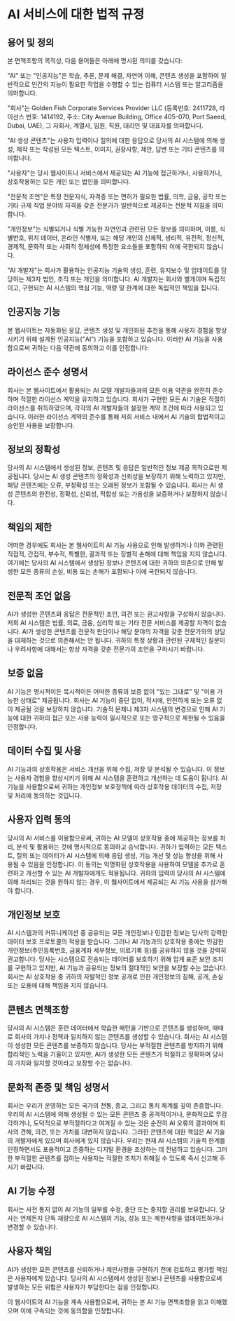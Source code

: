# AI 서비스에 대한 법적 규정

## 용어 및 정의

본 면책조항의 목적상, 다음 용어들은 아래에 명시된 의미를 갖습니다:

"AI" 또는 "인공지능"은 학습, 추론, 문제 해결, 자연어 이해, 콘텐츠 생성을 포함하여 일반적으로 인간의 지능이 필요한 작업을 수행할 수 있는 컴퓨터 시스템 또는 알고리즘을 의미합니다.

"회사"는 Golden Fish Corporate Services Provider LLC (등록번호: 2411728, 라이선스 번호: 1414192, 주소: City Avenue Building, Office 405-070, Port Saeed, Dubai, UAE), 그 자회사, 계열사, 임원, 직원, 대리인 및 대표자를 의미합니다.

"AI 생성 콘텐츠"는 사용자 입력이나 질의에 대한 응답으로 당사의 AI 시스템에 의해 생성, 제작 또는 작성된 모든 텍스트, 이미지, 권장사항, 제안, 답변 또는 기타 콘텐츠를 의미합니다.

"사용자"는 당사 웹사이트나 서비스에서 제공되는 AI 기능에 접근하거나, 사용하거나, 상호작용하는 모든 개인 또는 법인을 의미합니다.

"전문적 조언"은 특정 전문지식, 자격증 또는 면허가 필요한 법률, 의학, 금융, 공학 또는 기타 규제 직업 분야의 자격을 갖춘 전문가가 일반적으로 제공하는 전문적 지침을 의미합니다.

"개인정보"는 식별되거나 식별 가능한 자연인과 관련된 모든 정보를 의미하며, 이름, 식별번호, 위치 데이터, 온라인 식별자, 또는 해당 개인의 신체적, 생리적, 유전적, 정신적, 경제적, 문화적 또는 사회적 정체성에 특정한 요소들을 포함하되 이에 국한되지 않습니다.

"AI 개발자"는 회사가 활용하는 인공지능 기술의 생성, 훈련, 유지보수 및 업데이트를 담당하는 제3자 법인, 조직 또는 개인을 의미합니다. AI 개발자는 회사와 별개이며 독립적이고, 구현되는 AI 시스템의 핵심 기능, 역량 및 한계에 대한 독립적인 책임을 집니다.

## 인공지능 기능

본 웹사이트는 자동화된 응답, 콘텐츠 생성 및 개인화된 추천을 통해 사용자 경험을 향상시키기 위해 설계된 인공지능("AI") 기능을 포함하고 있습니다. 이러한 AI 기능을 사용함으로써 귀하는 다음 약관에 동의하고 이를 인정합니다:

## 라이선스 준수 성명서

회사는 본 웹사이트에서 활용되는 AI 모델 개발자들과의 모든 이용 약관을 완전히 준수하며 적절한 라이선스 계약을 유지하고 있습니다. 회사가 구현한 모든 AI 기술은 적절히 라이선스를 취득하였으며, 각각의 AI 개발자들이 설정한 계약 조건에 따라 사용되고 있습니다. 이러한 라이선스 계약의 준수를 통해 저희 서비스 내에서 AI 기술의 합법적이고 승인된 사용을 보장합니다.

## 정보의 정확성

당사의 AI 시스템에서 생성된 정보, 콘텐츠 및 응답은 일반적인 정보 제공 목적으로만 제공됩니다. 당사는 AI 생성 콘텐츠의 정확성과 신뢰성을 보장하기 위해 노력하고 있지만, 해당 콘텐츠에는 오류, 부정확성 또는 오래된 정보가 포함될 수 있습니다. 회사는 AI 생성 콘텐츠의 완전성, 정확성, 신뢰성, 적합성 또는 가용성을 보증하거나 보장하지 않습니다.

## 책임의 제한

어떠한 경우에도 회사는 본 웹사이트의 AI 기능 사용으로 인해 발생하거나 이와 관련된 직접적, 간접적, 부수적, 특별한, 결과적 또는 징벌적 손해에 대해 책임을 지지 않습니다. 여기에는 당사의 AI 시스템에서 생성된 정보나 콘텐츠에 대한 귀하의 의존으로 인해 발생한 모든 종류의 손실, 비용 또는 손해가 포함되나 이에 국한되지 않습니다.

## 전문적 조언 없음

AI가 생성한 콘텐츠와 응답은 전문적인 조언, 의견 또는 권고사항을 구성하지 않습니다. 저희 AI 시스템은 법률, 의료, 금융, 심리학 또는 기타 전문 서비스를 제공할 자격이 없습니다. AI가 생성한 콘텐츠를 전문적 판단이나 해당 분야의 자격을 갖춘 전문가와의 상담을 대체하는 것으로 의존해서는 안 됩니다. 귀하의 특정 상황과 관련된 구체적인 질문이나 우려사항에 대해서는 항상 자격을 갖춘 전문가의 조언을 구하시기 바랍니다.

## 보증 없음

AI 기능은 명시적이든 묵시적이든 어떠한 종류의 보증 없이 "있는 그대로" 및 "이용 가능한 상태로" 제공됩니다. 회사는 AI 기능이 중단 없이, 적시에, 안전하게 또는 오류 없이 제공될 것을 보장하지 않습니다. 기술적 문제나 제3자 시스템의 변경으로 인해 AI 기능에 대한 귀하의 접근 또는 사용 능력이 일시적으로 또는 영구적으로 제한될 수 있음을 인정합니다.

## 데이터 수집 및 사용

AI 기능과의 상호작용은 서비스 개선을 위해 수집, 저장 및 분석될 수 있습니다. 이 정보는 사용자 경험을 향상시키기 위해 AI 시스템을 훈련하고 개선하는 데 도움이 됩니다. AI 기능을 사용함으로써 귀하는 개인정보 보호정책에 따라 상호작용 데이터의 수집, 저장 및 처리에 동의하는 것입니다.

## 사용자 입력 동의

당사의 AI 서비스를 이용함으로써, 귀하는 AI 모델이 상호작용 중에 제공하는 정보를 처리, 분석 및 활용하는 것에 명시적으로 동의하고 승낙합니다. 귀하가 입력하는 모든 텍스트, 질의 또는 데이터가 AI 시스템에 의해 응답 생성, 기능 개선 및 성능 향상을 위해 사용될 수 있음을 인정합니다. 이 동의는 익명화된 상호작용을 사용하여 모델을 추가로 훈련하고 개선할 수 있는 AI 개발자에게도 적용됩니다. 귀하의 입력이 당사의 AI 시스템에 의해 처리되는 것을 원하지 않는 경우, 이 웹사이트에서 제공되는 AI 기능 사용을 삼가해야 합니다.

## 개인정보 보호

AI 시스템과의 커뮤니케이션 중 공유되는 모든 개인정보나 민감한 정보는 당사의 강력한 데이터 보호 프로토콜의 적용을 받습니다. 그러나 AI 기능과의 상호작용 중에는 민감한 개인정보(주민등록번호, 금융계좌 세부정보, 의료기록 등)를 공유하지 않을 것을 강력히 권고합니다. 당사는 시스템으로 전송되는 데이터를 보호하기 위해 업계 표준 보안 조치를 구현하고 있지만, AI 기능과 공유되는 정보의 절대적인 보안을 보장할 수는 없습니다. 회사는 AI 상호작용 중 귀하의 자발적인 정보 공개로 인한 개인정보의 침해, 공개, 손실 또는 오용에 대해 책임을 지지 않습니다.

## 콘텐츠 면책조항

당사의 AI 시스템은 훈련 데이터에서 학습한 패턴을 기반으로 콘텐츠를 생성하며, 때때로 회사의 가치나 정책과 일치하지 않는 콘텐츠를 생성할 수 있습니다. 회사는 AI 시스템이 생성한 모든 콘텐츠를 보증하지 않습니다. 당사는 부적절한 콘텐츠를 방지하기 위해 합리적인 노력을 기울이고 있지만, AI가 생성한 모든 콘텐츠가 적절하고 정확하며 당사의 가치와 일치할 것이라고 보장할 수는 없습니다.

## 문화적 존중 및 책임 성명서

회사는 우리가 운영하는 모든 국가의 전통, 종교, 그리고 통치 체계를 깊이 존중합니다. 우리의 AI 시스템에 의해 생성될 수 있는 모든 콘텐츠 중 공격적이거나, 문화적으로 무감각하거나, 도덕적으로 부적절하다고 여겨질 수 있는 것은 순전히 AI 오류의 결과이며 회사의 견해, 의견, 또는 가치를 대변하지 않습니다. 그러한 콘텐츠에 대한 책임은 AI 기술의 개발자에게 있으며 회사에게 있지 않습니다. 우리는 현재 AI 시스템의 기술적 한계를 인정하면서도 포용적이고 존중하는 디지털 환경을 조성하는 데 전념하고 있습니다. 그러한 부적절한 콘텐츠를 접하는 사용자는 적절한 조치가 취해질 수 있도록 즉시 신고해 주시기 바랍니다.

## AI 기능 수정

회사는 사전 통지 없이 AI 기능의 일부를 수정, 중단 또는 중지할 권리를 보유합니다. 당사는 언제든지 단독 재량으로 AI 시스템의 기능, 성능 또는 제한사항을 업데이트하거나 변경할 수 있습니다.

## 사용자 책임

AI가 생성한 모든 콘텐츠를 신뢰하거나 제안사항을 구현하기 전에 검토하고 평가할 책임은 사용자에게 있습니다. 당사의 AI 시스템에서 생성된 정보나 콘텐츠를 사용함으로써 발생하는 모든 위험은 사용자가 부담한다는 점을 인정합니다.

이 웹사이트의 AI 기능을 계속 사용함으로써, 귀하는 본 AI 기능 면책조항을 읽고 이해했으며 이에 구속되는 것에 동의함을 인정합니다.